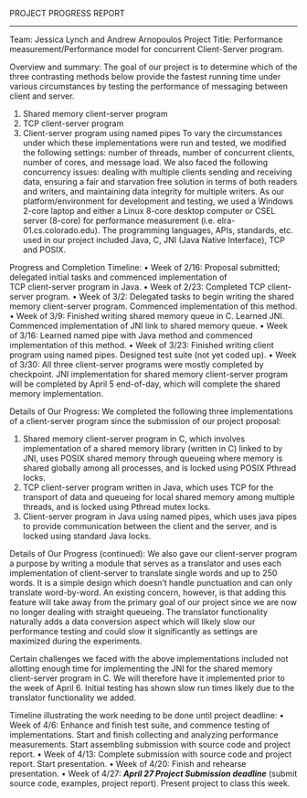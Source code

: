 PROJECT PROGRESS REPORT
________________________________________

Team:    	Jessica Lynch and Andrew Arnopoulos
Project Title: 	Performance measurement/Performance model for concurrent Client-Server program.

Overview and summary:
The goal of our project is to determine which of the three contrasting methods below provide the fastest running time under various circumstances by testing the performance of messaging between client and server. 
1.	Shared memory client-server program
2.	TCP client-server program
3.	Client-server program using named pipes
To vary the circumstances under which these implementations were run and tested, we modified the following settings: number of threads, number of concurrent clients, number of cores, and message load.  We also faced the following concurrency issues: dealing with multiple clients sending and receiving data, ensuring a fair and starvation free solution in terms of both readers and writers, and maintaining data integrity for multiple writers.  As our platform/environment for development and testing, we used a Windows 2-core laptop and either a Linux 8-core desktop computer or CSEL server (8-core) for performance measurement (i.e. elra-01.cs.colorado.edu).  The programming languages, APIs, standards, etc. used in our project included Java, C, JNI (Java Native Interface), TCP and POSIX.

Progress and Completion Timeline:
•	Week of 2/16: 	Proposal submitted; delegated initial tasks and commenced implementation of  
TCP client-server program in Java.
•	Week of 2/23:	Completed TCP client-server program.
•	Week of 3/2:	Delegated tasks to begin writing the shared memory client-server program. 
Commenced implementation of this method.
•	Week of 3/9:	Finished writing shared memory queue in C.  Learned JNI.  Commenced 
implementation of JNI link to shared memory queue.
•	Week of 3/16:	Learned named pipe with Java method and commenced implementation of this 
method.
•	Week of 3/23:    Finished writing client program using named pipes. Designed test suite (not yet 
coded up).
•	Week of 3/30:	All three client-server programs were mostly completed by checkpoint.  JNI 
implementation for shared memory client-server program will be completed by 
April 5 end-of-day, which will complete the shared memory implementation.

Details of Our Progress:
We completed the following three implementations of a client-server program since the submission of our project proposal: 
1.	Shared memory client-server program in C, which involves implementation of a shared memory library (written in C) linked to by JNI, uses POSIX shared memory through queueing where memory is shared globally among all processes, and is locked using POSIX Pthread locks.  
2.	TCP client-server program written in Java, which uses TCP for the transport of data and queueing for local shared memory among multiple threads, and is locked using Pthread mutex locks.
3.	Client-server program in Java using named pipes, which uses java pipes to provide communication between the client and the server, and is locked using standard Java locks.

Details of Our Progress (continued):
We also gave our client-server program a purpose by writing a module that serves as a translator and uses each implementation of client-server to translate single words and up to 250 words.  It is a simple design which doesn’t handle punctuation and can only translate word-by-word.  An existing concern, however, is that adding this feature will take away from the primary goal of our project since we are now no longer dealing with straight queueing.  The translator functionality naturally adds a data conversion aspect which will likely slow our performance testing and could slow it significantly as settings are maximized during the experiments.

Certain challenges we faced with the above implementations included not allotting enough time for implementing the JNI for the shared memory client-server program in C.  We will therefore have it implemented prior to the week of April 6.  Initial testing has shown slow run times likely due to the translator functionality we added.

Timeline illustrating the work needing to be done until project deadline:
•	Week of 4/6:	Enhance and finish test suite, and commence testing of implementations. Start 
and finish collecting and analyzing performance measurements.  Start assembling submission with source code and project report.
•	Week of 4/13:	Complete submission with source code and project report.  Start presentation.
•	Week of 4/20:	Finish and rehearse presentation.
•	Week of 4/27:	***April 27 Project Submission deadline*** (submit source code, examples, 
project report).  Present project to class this week.
		

